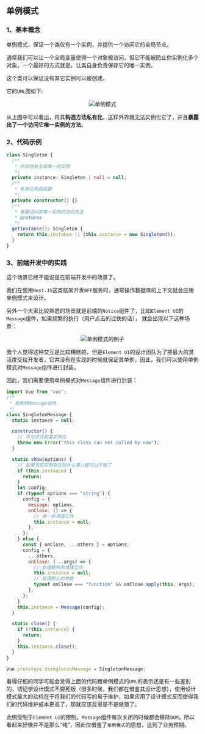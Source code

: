 ## 单例模式

### 1、基本概念

单例模式，保证一个类仅有一个实例，并提供一个访问它的全局节点。

通常我们可以让一个全局变量使得一个对象被访问，但它不能被防止你实例化多个对象，一个最好的方式就是，让类自身负责保存它的唯一实例。

这个类可以保证没有其它实例可以被创建。

它的`UML`图如下:

<div align="center">
  <img :src="$withBase('/design-pattern/singleton-pattern.png')" alt="单例模式" />
</div>

从上图中可以看出，将其**构造方法私有化**，这样外界就无法实例化它了，并且**暴露出了一个访问它唯一实例的方法**。

### 2、代码示例

```ts
class Singleton {
  /**
   * 内部持有全局唯一的实例
   */
  private instance: Singleton | null = null;
  /**
   * 私有化构造函数
   */
  private constructor() {}
  /**
   * 暴露访问其唯一实例的访问方法
   * @returns
   */
  getInstance(): Singleton {
    return this.instance || (this.instance = new Singleton());
  }
}
```

### 3、前端开发中的实践

这个场景已经不能说是在前端开发中的场景了。

我们在使用`Nest.JS`这类框架开发`BFF`服务时，通常操作数据库的上下文就会应用单例模式来设计。

另外一个大家比较熟悉的场景就是前端的`Notice`组件了，比如`Element UI`的`Message`组件，如果频繁的执行（用户点击的过快的话），
就会出现以下这种场景：

<div align="center">
  <img :src="$withBase('/design-pattern/singleton-pattern-example.png')" alt="单例模式的例子" />
</div>

我个人觉得这种交互是比较糟糕的，但是`Element UI`的设计团队为了把最大的灵活度交给开发者，它并没有在实现的时候就保证其单例，因此，我们可以使用单例模式对`Message`组件进行封装。

因此，我们需要使用单例模式对`Message`组件进行封装：

```js
import Vue from "vue";
/**
 * 单例的Message组件
 */
class SingletonMessage {
  static instance = null;

  constructor() {
    // 不允许当前类实例化
    throw new Error("this class can not called by new");
  }

  static show(options) {
    // 如果当前实例存在则什么事儿都可以不做了
    if (this.instance) {
      return;
    }
    let config;
    if (typeof options === "string") {
      config = {
        message: options,
        onClose: () => {
          // 做一些清理工作
          this.instance = null;
        },
      };
    } else {
      const { onClose, ...others } = options;
      config = {
        ...others,
        onClose: (...args) => {
          // 处理额外的清理工作
          this.instance = null;
          // 处理默认的参数
          typeof onClose === "function" && onClose.apply(this, args);
        },
      };
    }
    this.instance = Message(config);
  }

  static close() {
    if (!this.instance) {
      return;
    }
    this.instance.close();
  }
}

Vue.prototype.$singletonMessage = SingletonMessage;
```

看得仔细的同学可能会觉得上面的代码跟单例模式的`UML`的表示还是有一些差别的，切记学设计模式不要死板（很多时候，我们都在借鉴其设计思想），使用设计模式最大的动机在于将我们的代码写的易于维护，如果应用了设计模式反而使得我们的代码维护成本更高了，那就应该反思是不是做错了。

此例受制于`Element UI`的限制，`Message`组件每次关闭的时候都会移除`DOM`，所以看起来好像并不是那么“纯”，因此仅借鉴了`单例模式`的思想，达到了业务预期。
